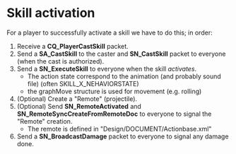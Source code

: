 # Skill activation

For a player to successfully activate a skill we have to do this; in order:

1. Receive a **CQ_PlayerCastSkill** packet.
2. Send a **SA_CastSkill** to the caster and **SN_CastSkill** packet to everyone (when the cast is authorized).
3. Send a **SN_ExecuteSkill** to everyone when the skill *activates*.
    - The action state correspond to the animation (and probably sound file) (often SKILL_X_NEHAVIORSTATE)
    - the graphMove structure is used for movement (e.g. rolling)
4. (Optional) Create a "Remote" (projectile).
5. (Optional) Send **SN_RemoteActivated** and **SN_RemoteSyncCreateFromRemoteDoc** to everyone to signal the "Remote" creation.
    - The remote is defined in "Design/DOCUMENT/Actionbase.xml"
6. Send a **SN_BroadcastDamage** packet to everyone to signal any damage done.